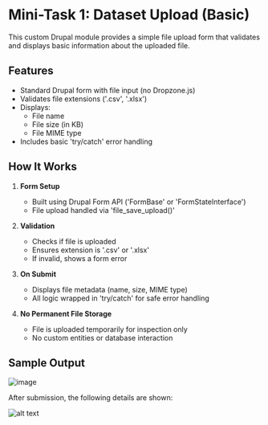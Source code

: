 # Mini-Task 1: Dataset Upload (Basic)

This custom Drupal module provides a simple file upload form that validates and displays basic information about the uploaded file.

## Features

- Standard Drupal form with file input (no Dropzone.js)
- Validates file extensions ('.csv', '.xlsx')
- Displays:
  - File name
  - File size (in KB)
  - File MIME type
- Includes basic 'try/catch' error handling

## How It Works

1. **Form Setup**
   - Built using Drupal Form API ('FormBase' or 'FormStateInterface')
   - File upload handled via 'file_save_upload()'

2. **Validation**
   - Checks if file is uploaded
   - Ensures extension is '.csv' or '.xlsx'
   - If invalid, shows a form error

3. **On Submit**
   - Displays file metadata (name, size, MIME type)
   - All logic wrapped in 'try/catch' for safe error handling

4. **No Permanent File Storage**
   - File is uploaded temporarily for inspection only
   - No custom entities or database interaction

## Sample Output
![image](https://github.com/user-attachments/assets/2fc960aa-4fb2-4b2e-b2e6-051fe0689b94)


After submission, the following details are shown:

![alt text](image.png)

